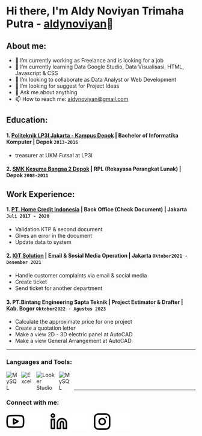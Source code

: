 # Hi there, I'm Aldy Noviyan Trimaha Putra - [aldynoviyan](https://www.youtube.com/@aldynoviyan3852/featured)👋
## About me:
- 🔭 I’m currently working as Freelance and is looking for a job
- 🌱 I’m currently learning Data Google Studio, Data Visualisasi, HTML, Javascript & CSS
- 👯 I’m looking to collaborate as Data Analyst or Web Development
- 🤔 I’m looking for suggest for Project Ideas
- 💬 Ask me about anything
- 📫 How to reach me: aldynoviyan@gmail.com

## Education:

#### 1. [Politeknik LP3I Jakarta - Kampus Depok](https://www.lp3i.ac.id/) | Bachelor of Informatika Komputer | Depok `2013-2016`
   - treasurer at UKM Futsal at LP3I
 #### 2. [SMK Kesuma Bangsa 2 Depok](https://smk-kesumabangsa2.sch.id/) | RPL (Rekayasa Perangkat Lunak) | Depok `2008-2011`

## Work Experience:
#### 1. [PT. Home Credit Indonesia](https://www.homecredit.co.id/) | Back Office (Check Document) | Jakarta `Juli 2017 - 2020`
   - Validation KTP & second document
   - Gives an error in the document
   - Update data to system
#### 2. [IGT Solution](https://www.igtsolutions.com/) | Email & Sosial Media Operation | Jakarta `Oktober2021 - Desember 2021`
   - Handle customer complaints via email & social media
   - Create ticket
   - Send ticket for another department
#### 3. PT.Bintang Engineering Sapta Teknik | Project Estimator & Drafter | Kab. Bogor `Oktober2022 - Agustus 2023`
   - Calculate the approximate price for one project
   - Create a quotation letter
   - Make a view 2D - 3D electric panel at AutoCAD
   - Make a view General Arrangement at AutoCAD 
---

### Languages and Tools:

[<img align="left" alt="MySQL" width="30px" src="https://w7.pngwing.com/pngs/30/283/png-transparent-phpmyadmin-logo.png" style="padding-right:10px;" />][webdev]
[<img align="left" alt="Excel" width="30px" src="https://is2-ssl.mzstatic.com/image/thumb/Purple126/v4/a8/fd/5a/a8fd5a84-c6f1-355f-3b9f-6e86598efaa3/XCEL.png/1200x630bb.png" style="padding-right:10px;" />][webdev]
[<img align="left" alt="Looker Studio" width="50px" src="https://www.gstatic.com/analytics-lego/svg/ic_looker_studio.svg" style="padding-right:10px;" />][webdev]
[<img align="left" alt="MySQL" width="30px" src="https://upload.wikimedia.org/wikipedia/commons/thumb/6/61/HTML5_logo_and_wordmark.svg/1200px-HTML5_logo_and_wordmark.svg.png" style="padding-right:10px;" />][webdev]


<br />
<br />

---
### Connect with me:

[![website](./img/youtube-light.svg)](https://www.youtube.com/@aldynoviyan3852/featured#gh-light-mode-only)
[![website](./img/youtube-dark.svg)](https://www.youtube.com/@aldynoviyan3852/featured#gh-dark-mode-only)
&nbsp;&nbsp;
[![website](./img/linkedin-light.svg)](https://www.linkedin.com/in/aldy-noviyan-1914b3218/#gh-light-mode-only)
[![website](./img/linkedin-dark.svg)](https://www.linkedin.com/in/aldy-noviyan-1914b3218/#gh-dark-mode-only)
&nbsp;&nbsp;
[![website](./img/instagram-light.svg)](https://instagram.com/aldynoviyan#gh-light-mode-only)
[![website](./img/instagram-dark.svg)](https://instagram.com/aldynoviyan#gh-dark-mode-only)



[webdev]: https://github.com/aldynoviyan/aldynoviyan
